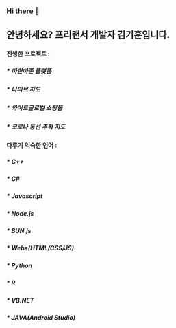 ### Hi there 👋

## 안녕하세요? 프리랜서 개발자 김기훈입니다.

#### 진행한 프로젝트 :
##### * 마한아존 플랫폼
##### * 나믜브 지도
##### * 와이드글로벌 쇼핑몰
##### * 코로나 동선 추적 지도


#### 다루기 익숙한 언어 :
##### * C++
##### * C#
##### * Javascript
##### * Node.js
##### * BUN.js
##### * Webs(HTML/CSS/JS)
##### * Python
##### * R
##### * VB.NET
##### * JAVA(Android Studio)



<!--
**SamuelGalaxys/SamuelGalaxys** is a ✨ _special_ ✨ repository because its `README.md` (this file) appears on your GitHub profile.

Here are some ideas to get you started:

- 🔭 I’m currently working on ...
- 🌱 I’m currently learning ...
- 👯 I’m looking to collaborate on ...
- 🤔 I’m looking for help with ...
- 💬 Ask me about ...
- 📫 How to reach me: ...
- 😄 Pronouns: ...
- ⚡ Fun fact: ...
-->
